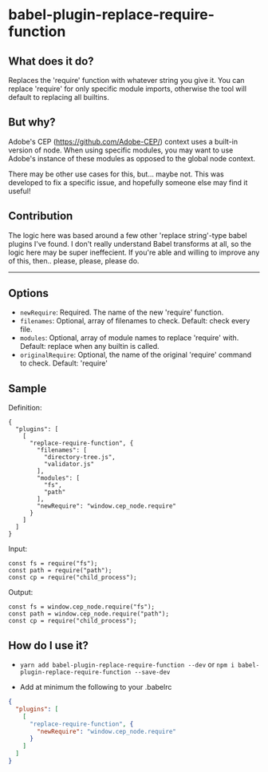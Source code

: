 # babel-plugin-replace-require-function

## What does it do?

Replaces the 'require' function with whatever string you give it. You can replace 'require' for only specific module imports, otherwise the tool will default to replacing all builtins.

## But why?

Adobe's CEP (https://github.com/Adobe-CEP/) context uses a built-in version of node. When using specific modules, you may want to use Adobe's instance of these modules as opposed to the global node context.

There may be other use cases for this, but... maybe not. This was developed to fix a specific issue, and hopefully someone else may find it useful!

## Contribution

The logic here was based around a few other 'replace string'-type babel plugins I've found. I don't really understand Babel transforms at all, so the logic here may be super ineffecient. If you're able and willing to improve any of this, then.. please, please, please do.

---

## Options

- `newRequire`: Required. The name of the new 'require' function.
- `filenames`: Optional, array of filenames to check. Default: check every file.
- `modules`: Optional, array of module names to replace 'require' with. Default: replace when any builtin is called.
- `originalRequire`: Optional, the name of the original 'require' command to check. Default: 'require'

## Sample

Definition:
```
{
  "plugins": [
    [
      "replace-require-function", {
        "filenames": [
          "directory-tree.js",
          "validator.js"
        ],
        "modules": [
          "fs",
          "path"
        ],
        "newRequire": "window.cep_node.require"
      }
    ]
  ]
}
```

Input:
```
const fs = require("fs");
const path = require("path");
const cp = require("child_process");
```

Output:
```
const fs = window.cep_node.require("fs");
const path = window.cep_node.require("path");
const cp = require("child_process");
```


## How do I use it?

- `yarn add babel-plugin-replace-require-function --dev` or `npm i babel-plugin-replace-require-function --save-dev`

- Add at minimum the following to your .babelrc

```json
{
  "plugins": [
    [
      "replace-require-function", {
        "newRequire": "window.cep_node.require"
      }
    ]
  ]
}
```
